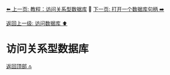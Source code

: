 [⬅️ 上一页: 教程：访问关系型数据库](教程：访问关系型数据库) 🚦 [下一页: 打开一个数据库句柄 ➡️](打开一个数据库句柄)

[返回上一级: 访问数据库 ⬆️](../访问数据库)

# 访问关系型数据库

[返回顶部 🔝](#访问关系型数据库)